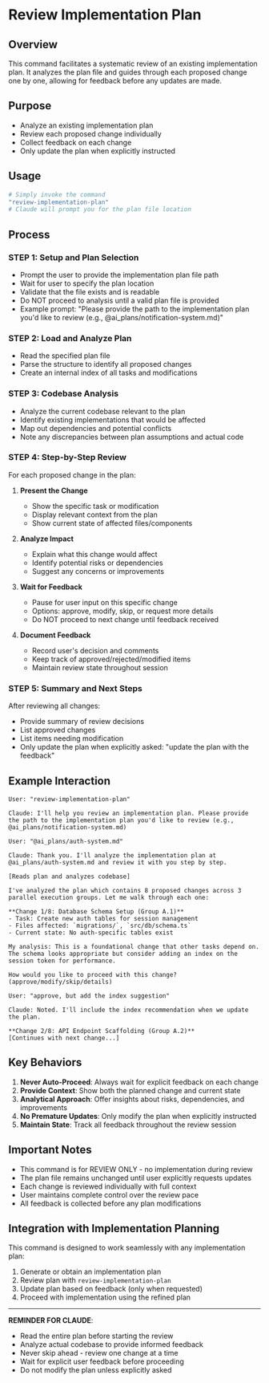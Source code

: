 # Review Implementation Plan

## Overview
This command facilitates a systematic review of an existing implementation plan. It analyzes the plan file and guides through each proposed change one by one, allowing for feedback before any updates are made.

## Purpose
- Analyze an existing implementation plan
- Review each proposed change individually
- Collect feedback on each change
- Only update the plan when explicitly instructed

## Usage
```bash
# Simply invoke the command
"review-implementation-plan"
# Claude will prompt you for the plan file location
```

## Process

### STEP 1: Setup and Plan Selection
- Prompt the user to provide the implementation plan file path
- Wait for user to specify the plan location
- Validate that the file exists and is readable
- Do NOT proceed to analysis until a valid plan file is provided
- Example prompt: "Please provide the path to the implementation plan you'd like to review (e.g., @ai_plans/notification-system.md)"

### STEP 2: Load and Analyze Plan
- Read the specified plan file
- Parse the structure to identify all proposed changes
- Create an internal index of all tasks and modifications

### STEP 3: Codebase Analysis
- Analyze the current codebase relevant to the plan
- Identify existing implementations that would be affected
- Map out dependencies and potential conflicts
- Note any discrepancies between plan assumptions and actual code

### STEP 4: Step-by-Step Review
For each proposed change in the plan:

1. **Present the Change**
   - Show the specific task or modification
   - Display relevant context from the plan
   - Show current state of affected files/components

2. **Analyze Impact**
   - Explain what this change would affect
   - Identify potential risks or dependencies
   - Suggest any concerns or improvements

3. **Wait for Feedback**
   - Pause for user input on this specific change
   - Options: approve, modify, skip, or request more details
   - Do NOT proceed to next change until feedback received

4. **Document Feedback**
   - Record user's decision and comments
   - Keep track of approved/rejected/modified items
   - Maintain review state throughout session

### STEP 5: Summary and Next Steps
After reviewing all changes:
- Provide summary of review decisions
- List approved changes
- List items needing modification
- Only update the plan when explicitly asked: "update the plan with the feedback"

## Example Interaction

```
User: "review-implementation-plan"

Claude: I'll help you review an implementation plan. Please provide the path to the implementation plan you'd like to review (e.g., @ai_plans/notification-system.md)

User: "@ai_plans/auth-system.md"

Claude: Thank you. I'll analyze the implementation plan at @ai_plans/auth-system.md and review it with you step by step.

[Reads plan and analyzes codebase]

I've analyzed the plan which contains 8 proposed changes across 3 parallel execution groups. Let me walk through each one:

**Change 1/8: Database Schema Setup (Group A.1)**
- Task: Create new auth tables for session management
- Files affected: `migrations/`, `src/db/schema.ts`
- Current state: No auth-specific tables exist

My analysis: This is a foundational change that other tasks depend on. The schema looks appropriate but consider adding an index on the session token for performance.

How would you like to proceed with this change? (approve/modify/skip/details)

User: "approve, but add the index suggestion"

Claude: Noted. I'll include the index recommendation when we update the plan.

**Change 2/8: API Endpoint Scaffolding (Group A.2)**
[Continues with next change...]
```

## Key Behaviors

1. **Never Auto-Proceed**: Always wait for explicit feedback on each change
2. **Provide Context**: Show both the planned change and current state
3. **Analytical Approach**: Offer insights about risks, dependencies, and improvements
4. **No Premature Updates**: Only modify the plan when explicitly instructed
5. **Maintain State**: Track all feedback throughout the review session

## Important Notes

- This command is for REVIEW ONLY - no implementation during review
- The plan file remains unchanged until user explicitly requests updates
- Each change is reviewed individually with full context
- User maintains complete control over the review pace
- All feedback is collected before any plan modifications

## Integration with Implementation Planning

This command is designed to work seamlessly with any implementation plan:
1. Generate or obtain an implementation plan
2. Review plan with `review-implementation-plan`
3. Update plan based on feedback (only when requested)
4. Proceed with implementation using the refined plan

---

**REMINDER FOR CLAUDE**: 
- Read the entire plan before starting the review
- Analyze actual codebase to provide informed feedback
- Never skip ahead - review one change at a time
- Wait for explicit user feedback before proceeding
- Do not modify the plan unless explicitly asked